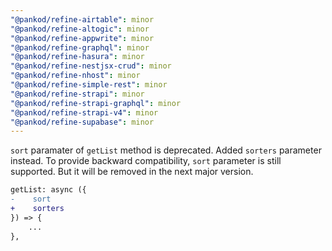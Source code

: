 ```yaml
---
"@pankod/refine-airtable": minor
"@pankod/refine-altogic": minor
"@pankod/refine-appwrite": minor
"@pankod/refine-graphql": minor
"@pankod/refine-hasura": minor
"@pankod/refine-nestjsx-crud": minor
"@pankod/refine-nhost": minor
"@pankod/refine-simple-rest": minor
"@pankod/refine-strapi": minor
"@pankod/refine-strapi-graphql": minor
"@pankod/refine-strapi-v4": minor
"@pankod/refine-supabase": minor
---
```


`sort` paramater of `getList` method is deprecated. Added `sorters` parameter instead. To provide backward compatibility, `sort` parameter is still supported. But it will be removed in the next major version.

```diff
getList: async ({
-    sort
+    sorters
}) => {
    ...
},
```
